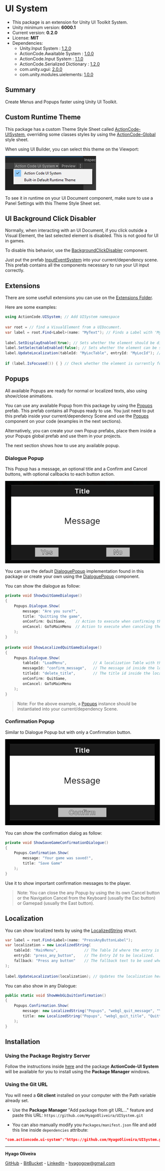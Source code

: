 # UI System

* This package is an extension for Unity UI Toolkit System.
* Unity minimum version: **6000.1**
* Current version: **0.2.0**
* License: **MIT**
* Dependencies:
	- Unity.Input System : [1.2.0](https://docs.unity3d.com/Packages/com.unity.inputsystem@1.2/changelog/CHANGELOG.html)
	- ActionCode.Awaitable System : [1.0.0](https://github.com/HyagoOliveira/AwaitableSystem/tree/1.0.0)
	- ActionCode.Input System : [1.1.0](https://github.com/HyagoOliveira/InputSystem/tree/1.1.0)
	- ActionCode.Serialized Dictionary : [1.2.0](https://github.com/HyagoOliveira/SerializedDictionary/tree/1.2.0)
	- com.unity.ugui: [2.0.0](https://docs.unity3d.com/Packages/com.unity.ugui@2.0/changelog/CHANGELOG.html)
	- com.unity.modules.uielements: [1.0.0](https://docs.unity3d.com/6000.2/Documentation/ScriptReference/UnityEngine.UIElementsModule.html)

## Summary

Create Menus and Popups faster using Unity UI Toolkit.

## Custom Runtime Theme

This package has a custom Theme Style Sheet called [ActionCode-UISystem](/Settings/Themes/ActionCode-UISystem.tss), overriding some classes styles by using the [ActionCode-Global](/Settings/StyleSheets/ActionCode-Global.uss) style sheet.

When using UI Builder, you can select this theme on the Viewport:

![ActionCode UI System Theme](/Docs~/ActionCodeUISystem.png)

To see it in runtime on your UI Document component, make sure to use a Panel Settings with this Theme Style Sheet set.

## UI Background Click Disabler

Normally, when interacting with an UI Document, if you click outside a Visual Element, the last selected element is disabled. This is not good for UI in games.

To disable this behavior, use the [BackgroundClickDisabler](/Runtime/Inputs/BackgroundClickDisabler.cs) component. 

Just put the prefab [InputEventSystem](/Prefabs/Inputs/InputEventSystem.prefab) into your current/dependency scene. This prefab contains all the components necessary to run your UI input correctly.

## Extensions

There are some usefull extensions you can use on the [Extensions Folder](/Runtime/Extensions/).

Here are some examples:

```csharp
using ActionCode.UISystem; // Add UISystem namespace

var root = // find a VisualElement from a UIDocument.
var label = root.Find<Label>(name: "MyText"); // Finds a Label with 'MyText' name. Shows an error if element is not found.

label.SetDisplayEnabled(true); // Sets whether the element should be displayed in the layout.
label.SetSelectableEnabled(false); // Sets whether the element can be selected.
label.UpdateLocalization(tableId: "MyLocTable", entryId: "MyLocId"); // Updates the localization binding using the given table and entry IDs (need Unity Localization package).

if (label.IsFocused()) { } // Check whether the element is currently focused.
```

## Popups

All available Popups are ready for normal or localized texts, also using show/close animations.

You can use any available Popup from this package by using the [Popups](/Prefabs/Popups/Popups.prefab) prefab.
This prefab contains all Popups ready to use. You just need to put this prefab inside your current/dependency Scene and use the [Popups](/Runtime/Popups/Popups.cs) component on your code (examples in the next sections).

Alternatively, you can create your own Popup prefabs, place them inside a your Popups global prefab and use them in your projects.

The next section shows how to use any available popup.

### Dialogue Popup

This Popup has a message, an optional title and a Confirm and Cancel buttons, with optional callbacks to each button action.

![Dialogue Popup](/Docs~/DialoguePopup.png)

You can use the default [DialoguePopup](/Prefabs/Popups/Dialogue/DialoguePopup.prefab) implementation found in this package or create your own using the [DialoguePopup](/Runtime/Popups/DialoguePopup.cs) component.

You can show the dialogue as follow:

```csharp
private void ShowQuitGameDialogue()
{
    Popups.Dialogue.Show(
        message: "Are you sure?",
        title: "Quitting the game",
        onConfirm: QuitGame,    // Action to execute when confirming the quit
        onCancel: GoToMainMenu  // Action to execute when canceling the quit
    );
}

private void ShowLocalizedQuitGameDialogue()
{
    Popups.Dialogue.Show(
        tableId: "LoadMenu",            // A localization Table with this name must exist in the project.
        messageId: "confirm_message",   // The message id inside the localization table.
        titleId: "delete_title",        // The title id inside the localization table.
        onConfirm: QuitGame,
        onCancel: GoToMainMenu
    );
}
```

>Note: For the above example, a [Popups](/Runtime/Popups/Popups.cs) instance should be instantiated into your current/dependency Scene.

### Confirmation Popup

Similar to Dialogue Popup but with only a Confirmation button.

![Confirmation Popup](/Docs~/ConfirmationPopup.png)

You can show the confirmation dialog as follow:

```csharp
private void ShowSaveGameConfirmationDialogue()
{
    Popups.Confirmation.Show(
        message: "Your game was saved!",
        title: "Save Game"
    );
}
```

Use it to show important confirmation messages to the player.

>Note: You can close the any Popup by using the its own Cancel button or the Navigation Cancel from the Keyboard (usually the Esc button) or Gamepad (usually the East button).

## Localization

You can show localized texts by using the [LocalizedString](/Runtime/Localization/LocalizedString.cs) struct.

```csharp
var label = root.Find<Label>(name: "PressAnyButtonLabel");
var localization = new LocalizedString(
    tableId: "MainMenu",            // The Table Id where the entry is located.
    entryId: "press_any_button",    // The Entry Id to be localized.
    fallback: "Press any button"    // The fallback text to be used when an available localization is not found.
);

label.UpdateLocalization(localization); // Updates the localization here.
```

You can also show in any Dialogue:

```csharp
public static void ShowWebGLQuitConfirmation()
{
    Popups.Confirmation.Show(
        message: new LocalizedString("Popups", "webgl_quit_message", "You must close your browser manually!"),
        title: new LocalizedString("Popups", "webgl_quit_title", "Quitting the Browser")
    );
}
```

## Installation

### Using the Package Registry Server

Follow the instructions inside [here](https://cutt.ly/ukvj1c8) and the package **ActionCode-UI System** 
will be available for you to install using the **Package Manager** windows.

### Using the Git URL

You will need a **Git client** installed on your computer with the Path variable already set. 

- Use the **Package Manager** "Add package from git URL..." feature and paste this URL: `https://github.com/HyagoOliveira/UISystem.git`

- You can also manually modify you `Packages/manifest.json` file and add this line inside `dependencies` attribute: 

```json
"com.actioncode.ui-system":"https://github.com/HyagoOliveira/UISystem.git"
```

---

**Hyago Oliveira**

[GitHub](https://github.com/HyagoOliveira) -
[BitBucket](https://bitbucket.org/HyagoGow/) -
[LinkedIn](https://www.linkedin.com/in/hyago-oliveira/) -
<hyagogow@gmail.com>